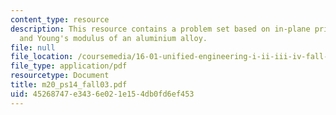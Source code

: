 ```yaml
---
content_type: resource
description: This resource contains a problem set based on in-plane principal stresses,
  and Young's modulus of an aluminium alloy.
file: null
file_location: /coursemedia/16-01-unified-engineering-i-ii-iii-iv-fall-2005-spring-2006/45268747e3436e021e154db0fd6ef453_m20_ps14_fall03.pdf
file_type: application/pdf
resourcetype: Document
title: m20_ps14_fall03.pdf
uid: 45268747-e343-6e02-1e15-4db0fd6ef453
---
```

